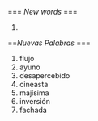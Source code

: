=== *New words* ===

1. 

==*Nuevas Palabras* ===

1. flujo
2. ayuno
3. desapercebido
4. cineasta
5. majísima
6. inversión
7. fachada
